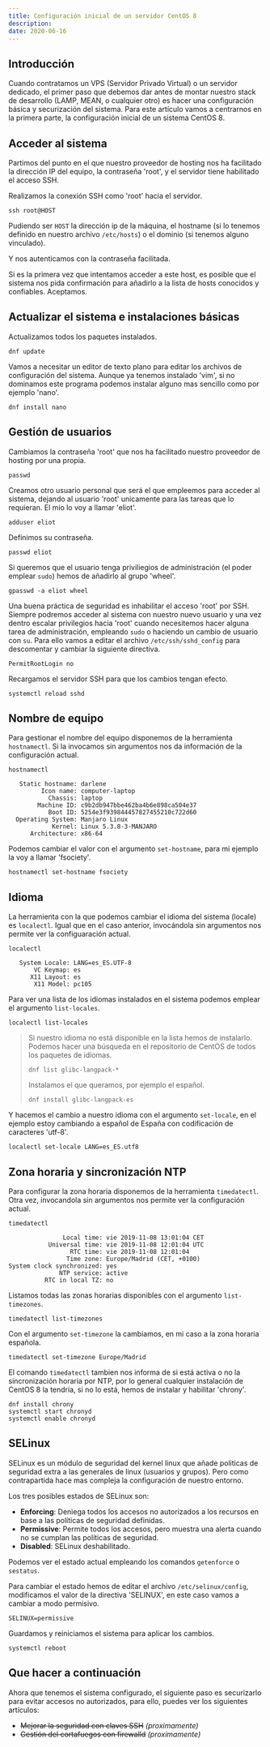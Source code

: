 ```yaml
---
title: Configuración inicial de un servidor CentOS 8
description:
date: 2020-06-16
---
```


## Introducción

Cuando contratamos un VPS (Servidor Privado Virtual) o un servidor dedicado, el primer paso que debemos dar antes de montar nuestro stack de desarrollo (LAMP, MEAN, o cualquier otro) es hacer una configuración básica y securización del sistema. Para este artículo vamos a centrarnos en la primera parte, la configuración inicial de un sistema CentOS 8.

## Acceder al sistema

Partimos del punto en el que nuestro proveedor de hosting nos ha facilitado la dirección IP del equipo, la contraseña 'root', y el servidor tiene habilitado el acceso SSH.

Realizamos la conexión SSH como 'root' hacia el servidor.

```shell
ssh root@HOST
```

Pudiendo ser `HOST` la dirección ip de la máquina, el hostname (si lo tenemos definido en nuestro archivo `/etc/hosts`) o el dominio (si tenemos alguno vinculado).

Y nos autenticamos con la contraseña facilitada.

Si es la primera vez que intentamos acceder a este host, es posible que el sistema nos pida confirmación para añadirlo a la lista de hosts conocidos y confiables. Aceptamos.

## Actualizar el sistema e instalaciones básicas

Actualizamos todos los paquetes instalados.

```shell
dnf update
```

Vamos a necesitar un editor de texto plano para editar los archivos de configuración del sistema. Aunque ya tenemos instalado 'vim', si no dominamos este programa podemos instalar alguno mas sencillo como por ejemplo 'nano'.

```shell
dnf install nano
```

## Gestión de usuarios

Cambiamos la contraseña 'root' que nos ha facilitado nuestro proveedor de hosting por una propia.

```shell
passwd
```

Creamos otro usuario personal que será el que empleemos para acceder al sistema, dejando al usuario 'root' unicamente para las tareas que lo requieran. El mio lo voy a llamar 'eliot'.

```shell
adduser eliot
```

Definimos su contraseña.

```shell
passwd eliot
```

Si queremos que el usuario tenga priviliegios de administración (el poder emplear `sudo`) hemos de añadirlo al grupo 'wheel'.

```shell
gpasswd -a eliot wheel
```

Una buena práctica de seguridad es inhabilitar el acceso 'root' por SSH. Siempre podremos acceder al sistema con nuestro nuevo usuario y una vez dentro escalar privilegios hacia 'root' cuando necesitemos hacer alguna tarea de administración, empleando `sudo` o haciendo un cambio de usuario con `su`. Para ello vamos a editar el archivo `/etc/ssh/sshd_config` para descomentar y cambiar la siguiente directiva.

```properties /etc/ssh/sshd_config
PermitRootLogin no
```

Recargamos el servidor SSH para que los cambios tengan efecto.

```shell
systemctl reload sshd
```

## Nombre de equipo

Para gestionar el nombre del equipo disponemos de la herramienta `hostnamectl`. Si la invocamos sin argumentos nos da información de la configuración actual.

```shell
hostnamectl
```

```text
   Static hostname: darlene
         Icon name: computer-laptop
           Chassis: laptop
        Machine ID: c9b2db947bbe462ba4b6e898ca504e37
           Boot ID: 5254e3f939844457827455210c722d60
  Operating System: Manjaro Linux
            Kernel: Linux 5.3.8-3-MANJARO
      Architecture: x86-64
```

Podemos cambiar el valor con el argumento `set-hostname`, para mi ejemplo la voy a llamar 'fsociety'.

```shell
hostnamectl set-hostname fsociety
```

## Idioma

La herramienta con la que podemos cambiar el idioma del sistema (locale) es `localectl`. Igual que en el caso anterior, invocándola sin argumentos nos permite ver la configuaración actual.

```shell
localectl
```

```text
   System Locale: LANG=es_ES.UTF-8
       VC Keymap: es
      X11 Layout: es
       X11 Model: pc105
```

Para ver una lista de los idiomas instalados en el sistema podemos emplear el argumento `list-locales`.

```shell
localectl list-locales
```

> Si nuestro idioma no está disponible en la lista hemos de instalarlo. Podemos hacer una búsqueda en el repositorio de CentOS de todos los paquetes de idiomas.
>
> ```shell
> dnf list glibc-langpack-*
> ```
>
> Instalamos el que queramos, por ejemplo el español.
>
> ```shell
> dnf install glibc-langpack-es
> ```

Y hacemos el cambio a nuestro idioma con el argumento `set-locale`, en el ejemplo estoy cambiando a español de España con codificación de caracteres 'utf-8'.

```shell
localectl set-locale LANG=es_ES.utf8
```

## Zona horaria y sincronización NTP

Para configurar la zona horaria disponemos de la herramienta `timedatectl`. Otra vez, invocandola sin argumentos nos permite ver la configuración actual.

```shell
timedatectl
```

```text
               Local time: vie 2019-11-08 13:01:04 CET
           Universal time: vie 2019-11-08 12:01:04 UTC
                 RTC time: vie 2019-11-08 12:01:04
                Time zone: Europe/Madrid (CET, +0100)
System clock synchronized: yes
              NTP service: active
          RTC in local TZ: no
```

Listamos todas las zonas horarias disponibles con el argumento `list-timezones`.

```shell
timedatectl list-timezones
```

Con el argumento `set-timezone` la cambiamos, en mi caso a la zona horaria española.

```shell
timedatectl set-timezone Europe/Madrid
```

El comando `timedatectl` tambien nos informa de si está activa o no la sincronización horaria por NTP, por lo general cualquier instalación de CentOS 8 la tendría, si no lo está, hemos de instalar y habilitar 'chrony'.

```shell
dnf install chrony
systemctl start chronyd
systemctl enable chronyd
```

## SELinux

SELinux es un módulo de seguridad del kernel linux que añade politicas de seguridad extra a las generales de linux (usuarios y grupos). Pero como contrapartida hace mas compleja la configuración de nuestro entorno.

Los tres posibles estados de SELinux son:

- **Enforcing**: Deniega todos los accesos no autorizados a los recursos en base a las políticas de seguridad definidas.
- **Permissive**: Permite todos los accesos, pero muestra una alerta cuando no se cumplan las políticas de seguridad.
- **Disabled**: SELinux deshabilitado.

Podemos ver el estado actual empleando los comandos `getenforce` o `sestatus`.

Para cambiar el estado hemos de editar el archivo `/etc/selinux/config`, modificamos el valor de la directiva 'SELINUX', en este caso vamos a cambiar a modo permisivo.

```properties /etc/selinux/config
SELINUX=permissive
```

Guardamos y reiniciamos el sistema para aplicar los cambios.

```shell
systemctl reboot
```

## Que hacer a continuación

Ahora que tenemos el sistema configurado, el siguiente paso es securizarlo para evitar accesos no autorizados, para ello, puedes ver los siguientes artículos:

- ~~Mejorar la seguridad con claves SSH~~ *(proximamente)*
- ~~Gestión del cortafuegos con firewalld~~ *(proximamente)*
